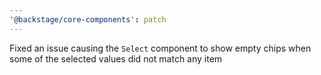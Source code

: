```yaml
---
'@backstage/core-components': patch
---
```


Fixed an issue causing the `Select` component to show empty chips when some of the selected values did not match any item
